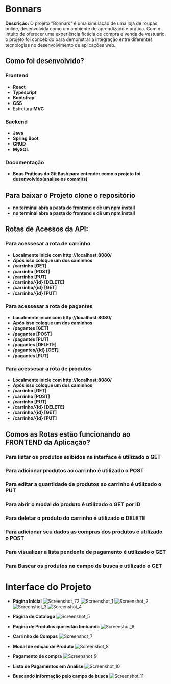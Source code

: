 # Bonnars

**Descrição:** O projeto "Bonnars" é uma simulação de uma loja de roupas online, desenvolvida como um ambiente de aprendizado e prática. Com o intuito de oferecer uma experiência fictícia de compra e venda de vestuário, o projeto foi concebido para demonstrar a integração entre diferentes tecnologias no desenvolvimento de aplicações web.

## Como foi desenvolvido?

### Frontend
- **React**
- **Typescript**
- **Bootstrap**
- **CSS**
- Estrutura **MVC**

### Backend
- **Java**
- **Spring Boot**
- **CRUD**
- **MySQL**

### Documentação
- **Boas Práticas do Git Bash para entender como o projeto foi desenvolvido(analise os commits)**

## Para baixar o Projeto clone o repositório
- **no terminal abra a pasta do frontend e dê um npm install**
- **no terminal abre a pasta do frontend e dê um npm install**

## Rotas de Acessos da API:

### Para acessesar a rota de carrinho
- **Localmente inicie com http://localhost:8080/**
- **Após isso coloque um dos caminhos**
- **/carrinho  [GET]**
- **/carrinho  [POST]**
- **/carrinho  [PUT]**
- **/carrinho/{id}  [DELETE]**
- **/carrinho/{id}  [GET]**
- **/carrinho/{id}  [PUT]**


### Para acessesar a rota de pagantes
- **Localmente inicie com http://localhost:8080/**
- **Após isso coloque um dos caminhos**
- **/pagantes  [GET]**
- **/pagantes  [POST]**
- **/pagantes  [PUT]**
- **/pagantes  [DELETE]**
- **/pagantes/{id}  [GET]**
- **/pagantes  [PUT]**


### Para acessesar a rota de produtos
- **Localmente inicie com http://localhost:8080/**
- **Após isso coloque um dos caminhos**
- **/carrinho  [GET]**
- **/carrinho  [POST]**
- **/carrinho  [PUT]**
- **/carrinho/{id}  [DELETE]**
- **/carrinho/{id}  [GET]**
- **/carrinho/{id}  [PUT]**


## Comos as Rotas estão funcionando ao FRONTEND da Aplicação?

### Para listar os produtos exibidos na interface é utilizado o GET
### Para adicionar produtos ao carrinho é utilizado o POST
### Para editar a quantidade de produtos ao carrinho é utilizado o PUT
### Para abrir o modal do produto é utilizado o GET por ID
### Para deletar o produto do carrinho é utilizado o DELETE
### Para adicionar seu dados as compras dos produtos é utilizado o POST
### Para visualizar a lista pendente de pagamento é utilizado o GET
### Para Buscar os produtos no campo de busca é utilizado o GET

# Interface do Projeto
- **Página Inicial**
![Screenshot_72](https://github.com/Samanta00/Bonnars/assets/80990432/eadd9d64-f164-4f4e-849d-e6b4e9ee6e8e)
![Screenshot_1](https://github.com/Samanta00/Bonnars/assets/80990432/dc55522e-908a-4282-bff6-e5ae92b44ac3)
![Screenshot_2](https://github.com/Samanta00/Bonnars/assets/80990432/bbd3470b-1d99-4a76-ade7-7a7a0aadd938)
![Screenshot_3](https://github.com/Samanta00/Bonnars/assets/80990432/1877090e-77ea-49d1-b748-3588894277ca)
![Screenshot_4](https://github.com/Samanta00/Bonnars/assets/80990432/75f874fa-4068-4264-99db-dca0df6acb37)

- **Página de Catalogo**
![Screenshot_5](https://github.com/Samanta00/Bonnars/assets/80990432/13a358b4-96d6-42d9-a92b-3c5c21fd840b)

- **Página de Produtos que estão bmbando**
![Screenshot_6](https://github.com/Samanta00/Bonnars/assets/80990432/d99374b4-bb5c-49ba-b5c6-ecf4885f8da3)

- **Carrinho de Compas**
![Screenshot_7](https://github.com/Samanta00/Bonnars/assets/80990432/ab383f4f-0532-4c11-82e2-2bcd7963d3d3)

- **Modal de edição de Produto**
![Screenshot_8](https://github.com/Samanta00/Bonnars/assets/80990432/2f5f7fec-1239-4207-80d9-ed9559c459ac)

- **Pagamento de compra**
![Screenshot_9](https://github.com/Samanta00/Bonnars/assets/80990432/23a60dec-748f-49d7-8c25-ead8cdbee418)

- **Lista de Pagamentos em Analise**
![Screenshot_10](https://github.com/Samanta00/Bonnars/assets/80990432/66839182-7948-4bc8-a5ee-354ab067adbc)

- **Buscando informação pelo campo de busca**
![Screenshot_11](https://github.com/Samanta00/Bonnars/assets/80990432/3a17e773-cd8a-46be-a15a-ffefb141c69b)









